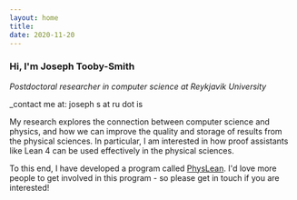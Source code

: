 ```yaml
---
layout: home
title: 
date: 2020-11-20 
---
```

### Hi, I'm Joseph Tooby-Smith
_Postdoctoral researcher in computer science at Reykjavik University_

_contact me at: joseph s at ru dot is

My research explores the connection between computer science and physics, 
and how we can improve the quality and storage of results from the physical sciences.
In particular, I am interested in how proof assistants like Lean 4 can be used 
effectively in the physical sciences. 

To this end, I have developed a program called [PhysLean](heplean.com). 
I'd love more people to get involved in this program - so please get in touch if you are interested!
